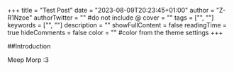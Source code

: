 +++
title = "Test Post"
date = "2023-08-09T20:23:45+01:00"
author = "Z-R1Nzoe"
authorTwitter = "" #do not include @
cover = ""
tags = ["", ""]
keywords = ["", ""]
description = ""
showFullContent = false
readingTime = true
hideComments = false
color = "" #color from the theme settings
+++

##Introduction

Meep Morp :3